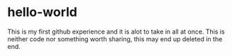# hello-world

This is my first github experience and it is alot to take in all at once.
This is neither code nor something worth sharing, this may end up deleted in the end.
